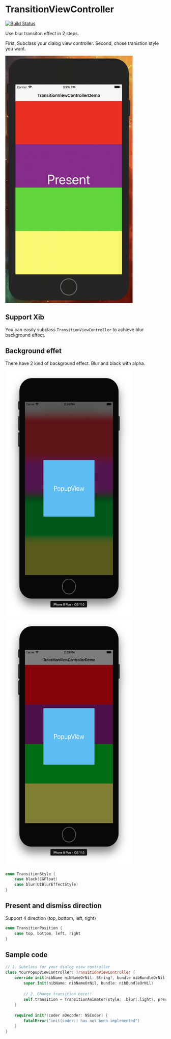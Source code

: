 # TransitionViewController

[![Build Status](https://travis-ci.org/gliyao/TransitionViewController.svg?branch=master)](https://travis-ci.org/gliyao/TransitionViewController)

Use blur transiton effect in 2 steps. 

First, Subclass your dialog view controller.
Second, chose tranistion style you want.

<img src="./transition.gif" height="776" width="400"></img>


## Support Xib
You can easily subclass `TransitionViewController` to achieve blur background effect.


## Background effet

There have 2 kind of background effect. Blur and black with alpha.

<img src="./darkBlurPopupView.png" height="776" width="400"></img>
<img src="./balck05PopupView.png" height="776" width="400"></img>

``` swift
enum TransitionStyle {
	case black(CGFloat)
	case blur(UIBlurEffectStyle)
}
```

## Present and dismiss direction

Support 4 direction (top, bottom, left, right)

``` swift
enum TransitionPosition {
	case top, bottom, left, right
}
```

## Sample code

``` swift
// 1. Subclass for your dialog view controller
class YourPopupViewController: TransitionViewController {
	override init(nibName nibNameOrNil: String?, bundle nibBundleOrNil: Bundle?) {
		super.init(nibName: nibNameOrNil, bundle: nibBundleOrNil)
		
		// 2. Change transition here!!
		self.transition = TransitionAnimator(style: .blur(.light), presentFrom: .bottom, dismissTo: .bottom)
	}

	required init?(coder aDecoder: NSCoder) {
		fatalError("init(coder:) has not been implemented")
	}
}
```
